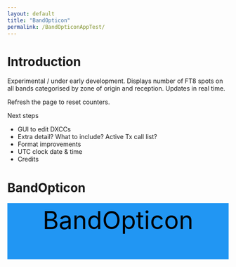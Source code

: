 ```yaml
---
layout: default
title: "BandOpticon"
permalink: /BandOpticonAppTest/
---
```

# Introduction
Experimental / under early development. Displays number of FT8 spots on all bands categorised by zone of origin and reception. Updates in real time.

Refresh the page to reset counters.

Next steps 
  - GUI to edit DXCCs
  - Extra detail? What to include? Active Tx call list?
  - Format improvements
  - UTC clock date & time
  - Credits

# BandOpticon
<html>
<head>
<style>
#title {
  grid-column: 1 / span 5;
  background-color: #2196F3;
  color:black;
  text-align: center;
  font-size: 4em;
  padding: 5px;
  grid-gap: 5px;
  min-height:40px;
}
#key {
  grid-column: 1 / span 5;
  background-color: #2196F3;
  color:black;
  padding: 5px;
  grid-gap: 5px;
  min-height:40px;
}
#key > div {
  background-color: rgba(255, 255, 255, 0.8);
  min-height:10px;
  padding: 5px;
}

.bandblock {
  display: grid;
  grid-template-columns: auto auto auto auto auto;
  background-color: #2196F3;
  padding: 5px;
  grid-gap: 5px;
}

.bandblock > div {
  background-color: rgba(255, 255, 255, 0.8);
  min-height:10px;
  padding: 5px;
}

output {
    display: inline-block;
    margin-left: 0px;
    margin-right: 3px;
    width: auto;
    text-align: left;
}
label {
    display: inline-block;
    margin-left: 0px;
    margin-right: 2px;
    width: auto;
    text-align: left;
    font-size: 1em;
}

</style>
</head>


<body>

<div id="title">BandOpticon</div>
<div id="key"></div>
<div class="bandblock" id="bandblock"></div>

<script>
  // Define the DXCCs and Bands of interest
  const DXCCs=[223,114,265,122,279,106,294];
  const Bands=["160m","80m","60m","40m","30m","20m","17m","15m","12m","10m","6m","4m","2m","70cm","23cm"];
  const refreshSeconds=2;
  const purgeSeconds=600;
  let spots=[];
  let tWrite=Date.now();
</script>
  
<script>
// Write the table heading block
  key.innerHTML="Showing Pskreporter statistics for FT8 spots between Home and DX, \
  where:<br><li>Home = DXCCs "+DXCCs+", and </li><li>DX = rest of world</li><br>Format: \
  <div><b>Band</b><br>Spots: number of spots Home &#8680 Home, Home &#8680 DX, DX &#8680 Home<br> \
  Tx Calls: number of unique calls in 'Home' received by anyone<br> \
  Rx Calls: number of unique calls in 'Home' receiving anyone</div>"

// Add in the boxes for all bands, and inside them the required outputs with IDs
var toAdd = document.createDocumentFragment();
for(var i=0; i < Bands.length; i++){
   var newDiv = document.createElement('div');
   newDiv.id = Bands[i];   
   // dircode is 0=H->H, 1=DX->H, 2=H->DX, 3=DX-DX
   newDiv.innerHTML="<strong>"+Bands[i]+"</strong><br> \
     <output id='"+Bands[i]+"spots'></output><br> \
     <output id='"+Bands[i]+"calls'></output>";
   toAdd.appendChild(newDiv);
}
document.getElementById('bandblock').appendChild(toAdd);
</script>

<!--Get the library for MQTT functions -->
<script src="https://unpkg.com/mqtt/dist/mqtt.min.js"></script>

<script>
  // Connect to Pskreporter and subscribe on connect
  const client=mqtt.connect("wss://mqtt.pskreporter.info:1886");
  client.onSuccess=client.subscribe('pskr/filter/v2/+/FT8/+/+/+/+/+/#');
  client.on("message", (filter,message) => {onMessage(message.toString());}  );

  function onMessage(message){    
    if ( (Date.now()-tWrite)/1000 > refreshSeconds ){
    	tWrite=Date.now();
      purgeSpots();
      writeBandSpotStats();
      writeBandActiveCallStats();
    }
    sa=parseInt(getVal("sa",message));
    if(DXCCs.includes(sa)){addSpot(message); return;}
    ra=parseInt(getVal("ra",message));
    if(DXCCs.includes(ra)){addSpot(message);}
  }
  
  function purgeSpots(){
    var del=[];
    for (let iSpot=1; iSpot < spots.length; iSpot++) {
      var spot=spots[iSpot];
      var tSpot=spot[1];
      if((Date.now()/1000-tSpot) > purgeSeconds) {del.push(iSpot)}
    }
    for (let iSpot=1; iSpot <del.length;iSpot++){spots.splice(del[iSpot],1)}
  }
  
  function addSpot(message){
    band=getVal("b",message);
    senderDXCC=parseInt(getVal("sa",message));
    receiverDXCC=parseInt(getVal("ra",message));
    senderCall=getVal("sc",message);
    receiverCall=getVal("rc",message);
    tSpot=parseInt(getVal("t",message));
    spots.push([band,tSpot,senderCall,receiverCall,senderDXCC,receiverDXCC]);
  }
  
  function writeBandSpotStats(){
 //   misc.innerHTML="Total spots: "+spots.length;
  
    var bandStats = new Array(Bands.length);
    for(let i = 0; i < Bands.length; i++) {
        bandStats[i]=[0,0,0];
    }
    for (let iSpot=1; iSpot < spots.length; iSpot++) {
      var spot=spots[iSpot];
      var dircode=0;    // dircode is 0=H->H, 1=DX->H, 2=H->DX, 3=DX-DX
      if(!DXCCs.includes(spots[iSpot][4])) {dircode+=1};
      if(!DXCCs.includes(spots[iSpot][5])) {dircode+=2};
      iBand=Bands.indexOf(spot[0]);
      bandStats[iBand][dircode]+=1;
    } 
    for (let iBand=0; iBand < Bands.length; iBand++) {
      var snum=bandStats[iBand];
      document.getElementById(Bands[iBand]+"spots").value="Spots "+snum[0]+","+snum[2]+","+snum[1];
    }
  }
  
   function writeBandActiveCallStats(){
  //spots.push([band,tSpot,senderCall,receiverCall,senderDXCC,receiverDXCC])
     for (iBand=0; iBand<Bands.length; iBand++){

       var active_tx=new Set;
       var active_rx=new Set;
       for (let iSpot=1; iSpot < spots.length; iSpot++) {
         var spot=spots[iSpot];
         if(spot[0]==Bands[iBand]){
           if(DXCCs.includes(spot[4])) {active_tx.add(spot[2])};
           if(DXCCs.includes(spot[5])) {active_rx.add(spot[3])};
         }
       }
  //     console.log(Bands[iBand],active_tx);
       document.getElementById(Bands[iBand]+"calls").innerHTML="Tx Calls "+active_tx.size+"<br>"+"Rx Calls "+active_rx.size;
     }
   }
    
  
  function getVal(key,message){
    var iVal=message.indexOf('"'+key+'":');
    var iColon=message.indexOf(':',iVal);
    var iComma=message.indexOf(",",iColon);
    var val=message.slice(iColon+1,iComma).replace(/"/g, '');
    return val;
  }
 

</script>

</body>


</html>













